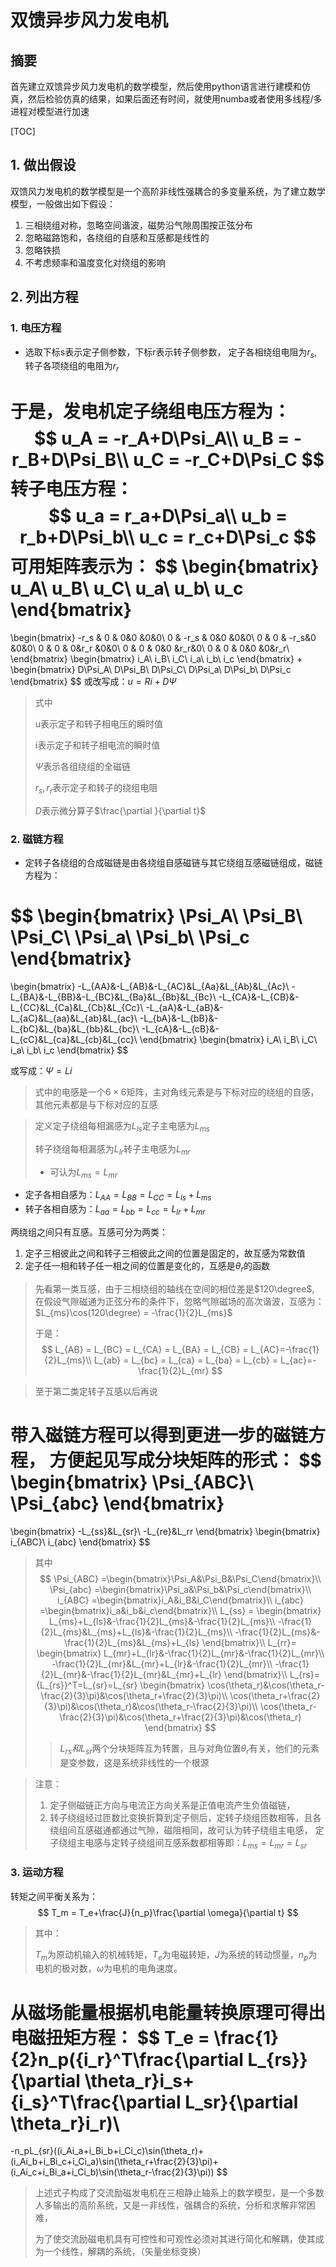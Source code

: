 # 双馈异步风力发电机

## 摘要

首先建立双馈异步风力发电机的数学模型，然后使用python语言进行建模和仿真，然后检验仿真的结果，如果后面还有时间，就使用numba或者使用多线程/多进程对模型进行加速

[TOC]



## 1. 做出假设

双馈风力发电机的数学模型是一个高阶非线性强耦合的多变量系统，为了建立数学模型，一般做出如下假设：

1. 三相绕组对称，忽略空间谐波，磁势沿气隙周围按正弦分布
2. 忽略磁路饱和，各绕组的自感和互感都是线性的
3. 忽略铁损
4. 不考虑频率和温度变化对绕组的影响



## 2. 列出方程

### 1. 电压方程

- 选取下标s表示定子侧参数，下标r表示转子侧参数， 定子各相绕组电阻为$r_s$, 转子各项绕组的电阻为$r_r$

于是，发电机定子绕组电压方程为：
$$
u_A = -r_A+D\Psi_A\\
u_B = -r_B+D\Psi_B\\
u_C = -r_C+D\Psi_C
$$
转子电压方程：
$$
u_a = r_a+D\Psi_a\\
u_b = r_b+D\Psi_b\\
u_c = r_c+D\Psi_c
$$
可用矩阵表示为：
$$
\begin{bmatrix}
u_A\\
u_B\\
u_C\\
u_a\\
u_b\\
u_c
\end{bmatrix}
=
\begin{bmatrix}
-r_s & 0 & 0&0 &0&0\\
0 & -r_s & 0&0 &0&0\\
0 & 0 & -r_s&0 &0&0\\
0 & 0 & 0&r_r &0&0\\
0 & 0 & 0&0 &r_r&0\\
0 & 0 & 0&0 &0&r_r\\
\end{bmatrix}
\begin{bmatrix}
i_A\\
i_B\\
i_C\\
i_a\\
i_b\\
i_c
\end{bmatrix}
+
\begin{bmatrix}
D\Psi_A\\
D\Psi_B\\
D\Psi_C\\
D\Psi_a\\
D\Psi_b\\
D\Psi_c
\end{bmatrix}
$$
或改写成：$u = Ri+D\Psi$

> 式中
>
> u表示定子和转子相电压的瞬时值
>
> i表示定子和转子相电流的瞬时值
>
> $\Psi$表示各组绕组的全磁链
>
> $r_s, r_r$表示定子和转子的绕组电阻
>
> $D$表示微分算子$\frac{\partial }{\partial t}$

### 2. 磁链方程

- 定转子各绕组的合成磁链是由各绕组自感磁链与其它绕组互感磁链组成，磁链方程为：

$$
\begin{bmatrix}
\Psi_A\\
\Psi_B\\
\Psi_C\\
\Psi_a\\
\Psi_b\\
\Psi_c
\end{bmatrix}
=
\begin{bmatrix}
-L_{AA}&-L_{AB}&-L_{AC}&L_{Aa}&L_{Ab}&L_{Ac}\\
-L_{BA}&-L_{BB}&-L_{BC}&L_{Ba}&L_{Bb}&L_{Bc}\\
-L_{CA}&-L_{CB}&-L_{CC}&L_{Ca}&L_{Cb}&L_{Cc}\\
-L_{aA}&-L_{aB}&-L_{aC}&L_{aa}&L_{ab}&L_{ac}\\
-L_{bA}&-L_{bB}&-L_{bC}&L_{ba}&L_{bb}&L_{bc}\\
-L_{cA}&-L_{cB}&-L_{cC}&L_{ca}&L_{cb}&L_{cc}\\
\end{bmatrix}
\begin{bmatrix}
i_A\\
i_B\\
i_C\\
i_a\\
i_b\\
i_c
\end{bmatrix}
$$

或写成：$\Psi = Li$

> 式中的电感是一个$6\times6$矩阵，主对角线元素是与下标对应的绕组的自感，其他元素都是与下标对应的互感

> 定义定子绕组每相漏感为$L_{ls}$定子主电感为$L_{ms}$
>
> 转子绕组每相漏感为$L_{lr}$转子主电感为$L_{mr}$
>
> - 可认为$L_{ms}=L_{mr}$

- 定子各相自感为：$L_{AA} = L_{BB} = L_{CC} = L_{ls}+L_{ms}$
- 转子各相自感为：$L_{aa} = L_{bb} = L_{cc} = L_{lr} + L_{mr}$

两绕组之间只有互感。互感可分为两类：

1. 定子三相彼此之间和转子三相彼此之间的位置是固定的，故互感为常数值
2. 定子任一相和转子任一相之间的位置是变化的，互感是$\theta_r$的函数

> 先看第一类互感，由于三相绕组的轴线在空间的相位差是$120\degree$, 在假设气隙磁通为正弦分布的条件下，忽略气隙磁场的高次谐波，互感为：$L_{ms}\cos(120\degree) = -\frac{1}{2}L_{ms}$
>
> 于是：
> $$
> L_{AB} = L_{BC} = L_{CA} = L_{BA} = L_{CB} = L_{AC}=-\frac{1}{2}L_{ms}\\
> L_{ab} = L_{bc} = L_{ca} = L_{ba} = L_{cb} = L_{ac}=-\frac{1}{2}L_{mr}
> $$

> 至于第二类定转子互感以后再说

带入磁链方程可以得到更进一步的磁链方程， 方便起见写成分块矩阵的形式：
$$
\begin{bmatrix}
\Psi_{ABC}\\
\Psi_{abc}
\end{bmatrix}
=
\begin{bmatrix}
-L_{ss}&L_{sr}\\
-L_{re}&L_rr
\end{bmatrix}
\begin{bmatrix}
i_{ABC}\\
i_{abc}
\end{bmatrix}
$$

> 其中
> $$
> \Psi_{ABC} =\begin{bmatrix}\Psi_A&\Psi_B&\Psi_C\end{bmatrix}\\
> \Psi_{abc} =\begin{bmatrix}\Psi_a&\Psi_b&\Psi_c\end{bmatrix}\\
> i_{ABC} =\begin{bmatrix}i_A&i_B&i_C\end{bmatrix}\\
> i_{abc} =\begin{bmatrix}i_a&i_b&i_c\end{bmatrix}\\
> L_{ss} = 
> \begin{bmatrix}
> L_{ms}+L_{ls}&-\frac{1}{2}L_{ms}&-\frac{1}{2}L_{ms}\\
> -\frac{1}{2}L_{ms}&L_{ms}+L_{ls}&-\frac{1}{2}L_{ms}\\
> -\frac{1}{2}L_{ms}&-\frac{1}{2}L_{ms}&L_{ms}+L_{ls}
> \end{bmatrix}\\
> L_{rr}= 
> \begin{bmatrix}
> L_{mr}+L_{lr}&-\frac{1}{2}L_{mr}&-\frac{1}{2}L_{mr}\\
> -\frac{1}{2}L_{mr}&L_{mr}+L_{lr}&-\frac{1}{2}L_{mr}\\
> -\frac{1}{2}L_{mr}&-\frac{1}{2}L_{mr}&L_{mr}+L_{lr}
> \end{bmatrix}\\
> L_{rs}={L_{rs}}^T=L_{sr}=L_{sr}
> \begin{bmatrix}
> \cos(\theta_r)&\cos(\theta_r-\frac{2}{3}\pi)&\cos(\theta_r+\frac{2}{3}\pi)\\
> \cos(\theta_r+\frac{2}{3}\pi)&\cos(\theta_r)&\cos(\theta_r-\frac{2}{3}\pi)\\
> \cos(\theta_r-\frac{2}{3}\pi)&\cos(\theta_r+\frac{2}{3}\pi)&\cos(\theta_r)
> \end{bmatrix}
> $$
>
> > $L_{rs}和L_{sr}$两个分块矩阵互为转置，且与对角位置$\theta_r$有关，他们的元素是变参数，这是系统非线性的一个根源

> 注意：
>
> 1. 定子侧磁链正方向与电流正方向关系是正值电流产生负值磁链，
> 2. 转子绕组经过匝数比变换折算到定子侧后，定转子绕组匝数相等，且各绕组间互感磁通都通过气隙，磁阻相同，故可认为转子绕组主电感， 定子绕组主电感与定转子绕组间互感系数都相等即：$L_{ms}=L_{mr}=L_{sr}$

### 3. 运动方程

转矩之间平衡关系为：
$$
T_m = T_e+\frac{J}{n_p}\frac{\partial \omega}{\partial t}
$$

> 其中：
>
> $T_m$为原动机输入的机械转矩，$T_e$为电磁转矩，$J$为系统的转动惯量，$n_p$为电机的极对数，$\omega$为电机的电角速度。

从磁场能量根据机电能量转换原理可得出电磁扭矩方程：
$$
T_e = \frac{1}{2}n_p({i_r}^T\frac{\partial L_{rs}}{\partial \theta_r}i_s+{i_s}^T\frac{\partial L_sr}{\partial \theta_r}i_r)\\
=
-n_pL_{sr}((i_Ai_a+i_Bi_b+i_Ci_c)\sin(\theta_r)+(i_Ai_b+i_Bi_c+i_Ci_a)\sin(\theta_r+\frac{2}{3}\pi)+(i_Ai_c+i_Bi_a+i_Ci_b)\sin(\theta_r-\frac{2}{3}\pi))
$$


> 上述式子构成了交流励磁发电机在三相静止轴系上的数学模型，是一个多数人多输出的高阶系统，又是一非线性，强耦合的系统，分析和求解非常困难，
>
> 为了使交流励磁电机具有可控性和可观性必须对其进行简化和解耦，使其成为一个线性，解耦的系统，（矢量坐标变换）



